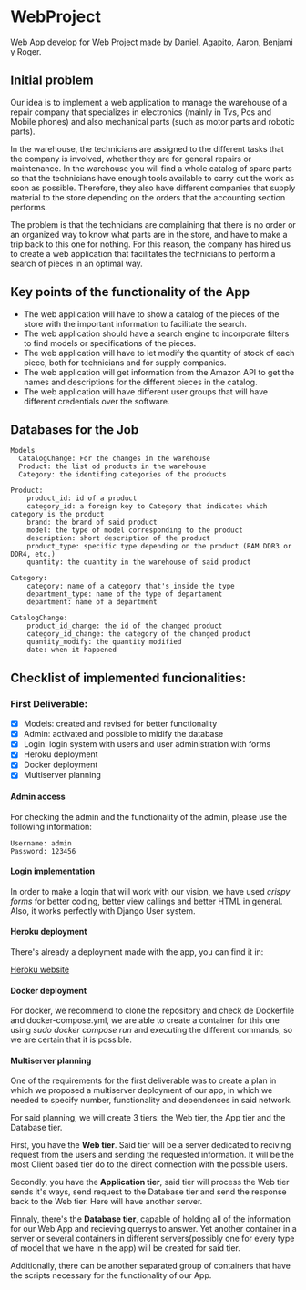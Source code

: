 # WebProject
Web App develop for Web Project made by Daniel, Agapito, Aaron, Benjami y Roger.

## Initial problem
Our idea is to implement a web application to manage the warehouse of a repair company that
specializes in electronics (mainly in Tvs, Pcs and Mobile phones) and also mechanical parts (such as
motor parts and robotic parts). 

In the warehouse, the technicians are assigned to the different tasks that
the company is involved, whether they are for general repairs or maintenance.
In the warehouse you will find a whole catalog of spare parts so that the technicians have enough tools
available to carry out the work as soon as possible. Therefore, they also have different companies that
supply material to the store depending on the orders that the accounting section performs.

The problem is that the technicians are complaining that there is no order or an organized way to know
what parts are in the store, and have to make a trip back to this one for nothing.
For this reason, the company has hired us to create a web application that facilitates the technicians to
perform a search of pieces in an optimal way.

## Key points of the functionality of the App

+ The web application will have to show a catalog of the pieces of the store with the important information to
facilitate the search.
+ The web application should have a search engine to incorporate filters to find models or specifications of
the pieces.
+ The web application will have to let modify the quantity of stock of each piece, both for technicians and for
supply companies.
+ The web application will get information from the Amazon API to get the names and descriptions for the
different pieces in the catalog.
+ The web application will have different user groups that will have different credentials over the software.

## Databases for the Job
    Models
      CatalogChange: For the changes in the warehouse
      Product: the list od products in the warehouse
      Category: the identifing categories of the products

    Product:
        product_id: id of a product
        category_id: a foreign key to Category that indicates which category is the product
        brand: the brand of said product
        model: the type of model corresponding to the product
        description: short description of the product
        product_type: specific type depending on the product (RAM DDR3 or DDR4, etc.)
        quantity: the quantity in the warehouse of said product
        
    Category:
        category: name of a category that's inside the type
        department_type: name of the type of departament
        department: name of a department
        
    CatalogChange:
        product_id_change: the id of the changed product
        category_id_change: the category of the changed product 
        quantity_modify: the quantity modified
        date: when it happened

## Checklist of implemented funcionalities:
### First Deliverable:
- [X] Models: created and revised for better functionality
- [x] Admin: activated and possible to midify the database
- [x] Login: login system with users and user administration with forms
- [x] Heroku deployment
- [x] Docker deployment
- [x] Multiserver planning

#### Admin access

For checking the admin and the functionality of the admin, please use the following information:

    Username: admin
    Password: 123456

#### Login implementation

In order to make a login that will work with our vision, we have used *crispy forms* for better coding, better view callings
and better HTML in general. Also, it works perfectly with Django User system.
#### Heroku deployment

There's already a deployment made with the app, you can find it in:

[Heroku website](http://web-project-warehouse.herokuapp.com/)

#### Docker deployment

For docker, we recommend to clone the repository and check de Dockerfile and docker-compose.yml, we are able to create
a container for this one using *sudo docker compose run* and executing the different commands, so we are certain that it is
possible.

#### Multiserver planning

One of the requirements for the first deliverable was to create a plan in which we proposed a multiserver deployment of our app, in which
we needed to specify number, functionality and dependences in said network.

For said planning, we will create 3 tiers: the Web tier, the App tier and the Database tier.

First, you have the **Web tier**. Said tier will be a server dedicated to reciving request from the users and sending the requested information. It will be the most Client based tier do to the direct connection with the possible users.

Secondly, you have the **Application tier**, said tier will process the Web tier sends it's ways, send request to the Database tier and send the response back to the Web tier. Here will have another server.

Finnaly, there's the **Database tier**, capable of holding all of the information for our Web App and recieving querrys to answer. Yet another container in a server or several containers in different servers(possibly one for every type of model that we have in the app) will be created for said tier.

Additionally, there can be another separated group of containers that have the scripts necessary for the functionality of our App.

